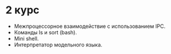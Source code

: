# 2 курс
* Межпроцессорное взаимодействие с использованием IPC.  
* Команды ls и sort (bash).  
* Mini shell.  
* Интерпретатор модельного языка.  
